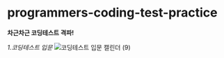 # programmers-coding-test-practice
**차근차근 코딩테스트 격파!**

_1.코딩테스트 입문_
![코딩테스트 입문 캘린더 (9)](https://user-images.githubusercontent.com/91243651/216275808-3e20a836-7dd9-4a3c-bb6e-29ce6991de11.png)






